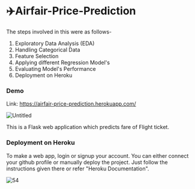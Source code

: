 # ✈️Airfair-Price-Prediction

The steps involved in this were as follows-
1. Exploratory Data Analysis (EDA)
2. Handling Categorical Data
3. Feature Selection
4. Applying different Regression Model's
5. Evaluating Model's Performance
6. Deployment on Heroku


### Demo 

Link: https://airfair-price-prediction.herokuapp.com/

![Untitled](https://user-images.githubusercontent.com/67741034/94428593-8dcea700-01ae-11eb-9e5f-9cca64e7816a.png)

This is a Flask web application which predicts fare of Flight ticket.


### Deployment on Heroku

To make a web app, login or signup your account. You can either connect your github profile or manually deploy the project. Just follow the instructions given there or refer "Heroku Documentation".

![54](https://user-images.githubusercontent.com/67741034/94430364-64fbe100-01b1-11eb-8df9-faf154e29420.png)




